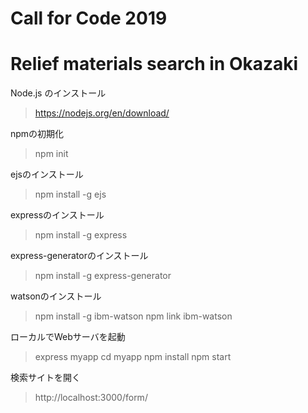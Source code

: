 # Call for Code 2019
# Relief materials search in Okazaki


Node.js のインストール
> https://nodejs.org/en/download/


npmの初期化
> npm init


ejsのインストール
> npm install -g ejs


expressのインストール
> npm install -g express


express-generatorのインストール
> npm install -g express-generator


watsonのインストール
> npm install -g ibm-watson
> npm link ibm-watson


ローカルでWebサーバを起動
> express myapp
> cd myapp
> npm install
> npm start

検索サイトを開く
> http://localhost:3000/form/

